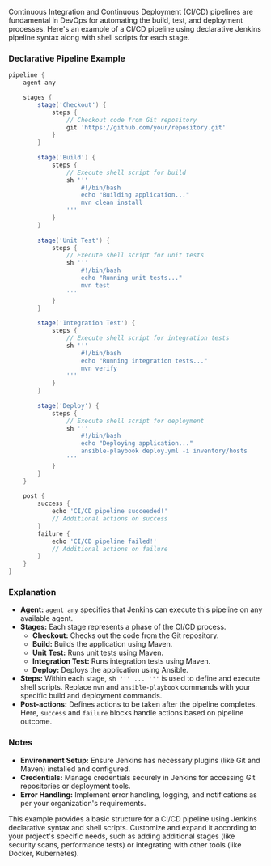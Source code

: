Continuous Integration and Continuous Deployment (CI/CD) pipelines are fundamental in DevOps for automating the build, test, and deployment processes. Here's an example of a CI/CD pipeline using declarative Jenkins pipeline syntax along with shell scripts for each stage.

### Declarative Pipeline Example

```groovy
pipeline {
    agent any

    stages {
        stage('Checkout') {
            steps {
                // Checkout code from Git repository
                git 'https://github.com/your/repository.git'
            }
        }
        
        stage('Build') {
            steps {
                // Execute shell script for build
                sh '''
                    #!/bin/bash
                    echo "Building application..."
                    mvn clean install
                '''
            }
        }
        
        stage('Unit Test') {
            steps {
                // Execute shell script for unit tests
                sh '''
                    #!/bin/bash
                    echo "Running unit tests..."
                    mvn test
                '''
            }
        }
        
        stage('Integration Test') {
            steps {
                // Execute shell script for integration tests
                sh '''
                    #!/bin/bash
                    echo "Running integration tests..."
                    mvn verify
                '''
            }
        }
        
        stage('Deploy') {
            steps {
                // Execute shell script for deployment
                sh '''
                    #!/bin/bash
                    echo "Deploying application..."
                    ansible-playbook deploy.yml -i inventory/hosts
                '''
            }
        }
    }
    
    post {
        success {
            echo 'CI/CD pipeline succeeded!'
            // Additional actions on success
        }
        failure {
            echo 'CI/CD pipeline failed!'
            // Additional actions on failure
        }
    }
}
```

### Explanation

- **Agent:** `agent any` specifies that Jenkins can execute this pipeline on any available agent.
- **Stages:** Each stage represents a phase of the CI/CD process.
  - **Checkout:** Checks out the code from the Git repository.
  - **Build:** Builds the application using Maven.
  - **Unit Test:** Runs unit tests using Maven.
  - **Integration Test:** Runs integration tests using Maven.
  - **Deploy:** Deploys the application using Ansible.
- **Steps:** Within each stage, `sh ''' ... '''` is used to define and execute shell scripts. Replace `mvn` and `ansible-playbook` commands with your specific build and deployment commands.
- **Post-actions:** Defines actions to be taken after the pipeline completes. Here, `success` and `failure` blocks handle actions based on pipeline outcome.

### Notes

- **Environment Setup:** Ensure Jenkins has necessary plugins (like Git and Maven) installed and configured.
- **Credentials:** Manage credentials securely in Jenkins for accessing Git repositories or deployment tools.
- **Error Handling:** Implement error handling, logging, and notifications as per your organization's requirements.

This example provides a basic structure for a CI/CD pipeline using Jenkins declarative syntax and shell scripts. Customize and expand it according to your project's specific needs, such as adding additional stages (like security scans, performance tests) or integrating with other tools (like Docker, Kubernetes).
